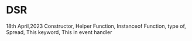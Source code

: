 # DSR

18th April,2023
Constructor,
Helper Function,
Instanceof Function,
type of,
Spread,
This keyword,
This in event handler
